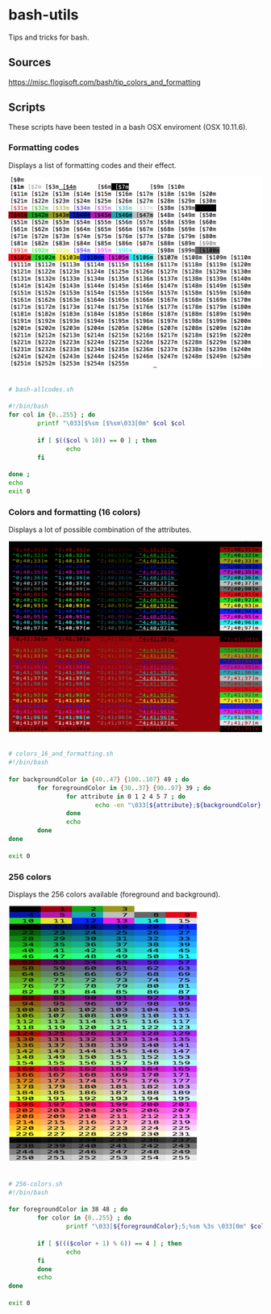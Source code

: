 # bash-utils
Tips and tricks for bash.

## Sources
https://misc.flogisoft.com/bash/tip_colors_and_formatting

## Scripts
These scripts have been tested in a bash OSX enviroment (OSX 10.11.6).

### Formatting codes
Displays a list of formatting codes and their effect.

<img src="./resources/allcodes.png" alt="allcodes" width="509px" height="379px" />

```bash

# bash-allcodes.sh

#!/bin/bash
for col in {0..255} ; do
        printf "\033[$%sm [$%sm\033[0m" $col $col

        if [ $(($col % 10)) == 0 ] ; then
                echo
        fi

done ;
echo
exit 0
```

### Colors and formatting (16 colors)
Displays a lot of possible combination of the attributes.

<img src="./resources/colors-16.png" alt="allcodes" width="509px" height="379px" />

```bash

# colors_16_and_formatting.sh
#!/bin/bash

for backgroundColor in {40..47} {100..107} 49 ; do
        for foregroundColor in {30..37} {90..97} 39 ; do
                for attribute in 0 1 2 4 5 7 ; do
                        echo -en "\033[${attribute};${backgroundColor};${foregroundColor}m ^${attribute};${backgroundColor};${foregroundColor}[m \033[0m"
                done
                echo
        done
done

exit 0
```

### 256 colors
Displays the 256 colors available (foreground and background).

<img src="./resources/colors-256.png" alt="allcodes" width="379" height="509px" />

```bash

# 256-colors.sh
#!/bin/bash

for foregroundColor in 38 48 ; do
        for color in {0..255} ; do
                printf "\033[${foregroundColor};5;%sm %3s \033[0m" $color $color

        if [ $((($color + 1) % 6)) == 4 ] ; then
                echo
        fi
        done
        echo
done

exit 0
```

